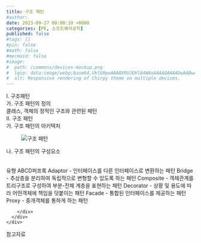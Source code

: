 ```yaml
---
title: 구조 패턴
#author: 
date: 2023-09-27 00:00:10 +0800
categories: [PE, 소프트웨어공학]
published: false
#tags: []
#pin: false
#math: false
#mermaid: false
#image:
#  path: /commons/devices-mockup.png
#  lqip: data:image/webp;base64,UklGRpoAAABXRUJQVlA4WAoAAAAQAAAADwAABwAAQUxQSDIAAAARL0AmbZurmr57yyIiqE8oiG0bejIYEQTgqiDA9vqnsUSI6H+oAERp2HZ65qP/VIAWAFZQOCBCAAAA8AEAnQEqEAAIAAVAfCWkAALp8sF8rgRgAP7o9FDvMCkMde9PK7euH5M1m6VWoDXf2FkP3BqV0ZYbO6NA/VFIAAAA
#  alt: Responsive rendering of Chirpy theme on multiple devices.
---
```


<div class="post-wrap">
  <div class="para">
    <div class="para-title">
      I. 구조패턴
    </div>
    <div class="para-cntnt">
      <div class="para">
        <div class="para-title">
          가. 구조 패턴의 정의
        </div>
        <div class="para-cntnt">
            클래스, 객체의 정적인 구조와 관련된 패턴 
        </div>
      </div>
    </div>
  </div>
  
  <div class="para">
    <div class="para-title">
      II. 구조 패턴
    </div>
    <div class="para-cntnt">
      <div class="para">
        <div class="para-title">
          가. 구조 패턴의 아키텍처
        </div>
        <div class="para-cntnt">
          <figure class="post-figure">
            <img src="/assets/img/posts/구조-패턴.png" alt="구조 패턴">
<!--            <figcaption>Source: Unveiling the Metaverse: Exploring Emerging Trends, Multifaceted Perspectives, and Future Challenges</figcaption>-->
          </figure>
        </div>
      </div>
      <div class="para">
        <div class="para-title">
          나. 구조 패턴의 구성요소
        </div>
        <div class="para-cntnt">
          <table class="post-table">
          </table>
          유형 ABCD퍼프록
  Adaptor - 인터페이스를 다른 인터페이스로 변환하는 패턴
  Bridge - 추상층을 분리하여 독립적으로 변형할 수 있도록 하는 패턴
  Composite - 객체관계를 트리구조로 구성하여 부분-전체 계층을 표현하는 패턴
  Decorator - 상황 및 용도에 따라 어떤객체에 책임을 덧붙이는 패턴
  Facade - 통합된 인터페이스를 제공하는 패턴
  Proxy - 중개객체를 통하게 하는 패턴

        </div>
      </div>
    </div>
  </div>

  <div class="refr-wrap">
    <div class="refr-title">
        참고자료
    </div>
    <ol class="refr-list">
    <!--    <li>(나현식, 최대선) <a target="_blank" href="https://scienceon.kisti.re.kr/commons/util/originalView.do?cn=JAKO202225948430499&oCn=JAKO202225948430499&dbt=JAKO&journal=NJOU00291864">메타버스 보안 위협 요소 및 대응 방안 검토</a></li>-->
    <!--    <li>(M. Uddin, S. Manickam, H. Ullah, M. Obaidat and A. Dandoush) <a target="_blank" href="https://ieeexplore.ieee.org/abstract/document/10138386">Unveiling the Metaverse: Exploring Emerging Trends, Multifaceted Perspectives, and Future Challenges</a></li>-->
    </ol>
  </div>
</div>
